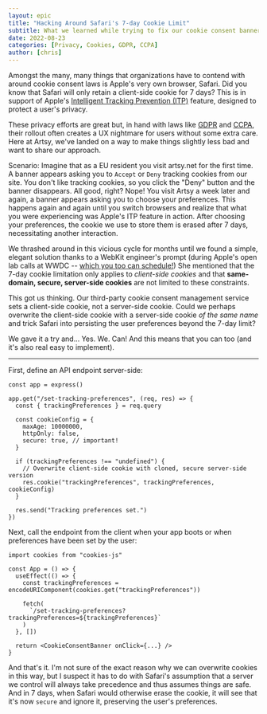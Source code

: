 ```yaml
---
layout: epic
title: "Hacking Around Safari's 7-day Cookie Limit"
subtitle: What we learned while trying to fix our cookie consent banner
date: 2022-08-23
categories: [Privacy, Cookies, GDPR, CCPA]
author: [chris]
---
```


Amongst the many, many things that organizations have to contend with around
cookie consent laws is Apple's very own browser, Safari. Did you know that
Safari will only retain a client-side cookie for 7 days? This is in support of
Apple's [Intelligent Tracking Prevention (ITP)][itp] feature, designed to
protect a user's privacy.

These privacy efforts are great but, in hand with laws like [GDPR][] and
[CCPA][], their rollout often creates a UX nightmare for users without some
extra care. Here at Artsy, we've landed on a way to make things slightly less
bad and want to share our approach.

<!-- more -->

Scenario: Imagine that as a EU resident you visit artsy.net for the first time.
A banner appears asking you to `Accept` or `Deny` tracking cookies from our
site. You don't like tracking cookies, so you click the "Deny" button and the
banner disappears. All good, right? Nope! You visit Artsy a week later and
again, a banner appears asking you to choose your preferences. This happens
again and again until you switch browsers and realize that what you were
experiencing was Apple's ITP feature in action. After choosing your preferences,
the cookie we use to store them is erased after 7 days, necessitating another
interaction.

We thrashed around in this vicious cycle for months until we found a simple,
elegant solution thanks to a WebKit engineer's prompt (during Apple's open lab
calls at WWDC -- [which you too can schedule!][labs]) She mentioned that the
7-day cookie limitation only applies to _client-side cookies_ and that
**same-domain, secure, server-side cookies** are not limited to these
constraints.

This got us thinking. Our third-party cookie consent management service sets a
client-side cookie, not a server-side cookie. Could we perhaps overwrite the
client-side cookie with a server-side cookie _of the same name_ and trick Safari
into persisting the user preferences beyond the 7-day limit?

We gave it a try and... Yes. We. Can! And this means that you can too (and it's
also real easy to implement).

---

First, define an API endpoint server-side:

```tsx
const app = express()

app.get("/set-tracking-preferences", (req, res) => {
  const { trackingPreferences } = req.query

  const cookieConfig = {
    maxAge: 10000000,
    httpOnly: false,
    secure: true, // important!
  }

  if (trackingPreferences !== "undefined") {
    // Overwrite client-side cookie with cloned, secure server-side version
    res.cookie("trackingPreferences", trackingPreferences, cookieConfig)
  }

  res.send("Tracking preferences set.")
})
```

Next, call the endpoint from the client when your app boots or when preferences
have been set by the user:

```tsx
import cookies from "cookies-js"

const App = () => {
  useEffect(() => {
    const trackingPreferences = encodeURIComponent(cookies.get("trackingPreferences"))

    fetch(
      `/set-tracking-preferences?trackingPreferences=${trackingPreferences}`
    )
  }, [])

  return <CookieConsentBanner onClick={...} />
}
```

And that's it. I'm not sure of the exact reason why we can overwrite cookies in
this way, but I suspect it has to do with Safari's assumption that a server we
control will always take precedence and thus assumes things are safe. And in 7
days, when Safari would otherwise erase the cookie, it will see that it's now
`secure` and ignore it, preserving the user's preferences.

[ccpa]: https://oag.ca.gov/privacy/ccpa
[gdpr]: https://gdpr-info.eu
[itp]: https://clearcode.cc/blog/intelligent-tracking-prevention-faq
[labs]: https://developer.apple.com/wwdc22/labs/
